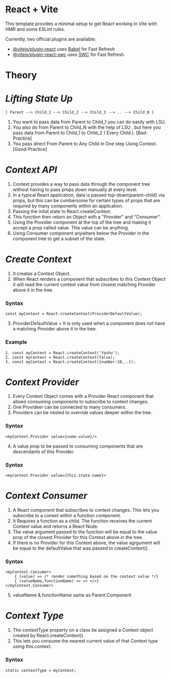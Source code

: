 # React + Vite

This template provides a minimal setup to get React working in Vite with HMR and some ESLint rules.

Currently, two official plugins are available:

- [@vitejs/plugin-react](https://github.com/vitejs/vite-plugin-react/blob/main/packages/plugin-react/README.md) uses [Babel](https://babeljs.io/) for Fast Refresh
- [@vitejs/plugin-react-swc](https://github.com/vitejs/vite-plugin-react-swc) uses [SWC](https://swc.rs/) for Fast Refresh


# Theory

# _Lifting State Up_

    [ Parent --> Child_1 --> Child_2 --> Child_3 --> .. --> Child_N ]

1. You want to pass data from Parent to Child_1 you can do easily with LSU.
2. You also do from Parent to Child_N with the help of LSU , but here you pass data from Parent to Child_1 to Child_2 ( Every Child ). [Bad-Practice]
3. You pass direct From Parent to Any Child in One step Using Context. [Good-Practice]

# _Context API_

1. Context provides a way to pass data through the component tree without having to pass props down manually at every level.
2. In a typical React application, data is passed top-down(parent-child) via props, but this can be cumbersome for certain types of props that are required by many components within an application.
3. Passing the inital state to React.createContext. 
4. This function then return an Object with a "Provider" and "Consumer".
5. Using the Provider component at the top of the tree and making it accept a prop called value. This value can be anything.
6. Using Consumer component anywhere below the Provider in the component tree to get a subset of the state.

# _Create Context_

1. It creates a Context Object.
2. When React renders a component that subscribes to this Context Object it will read the current context value from closest matching Provider above it in the tree.

<h3>Syntax</h3>

    const myContext = React.createContext(ProviderDefaultValue);

3. ProviderDefaultValue = It is only used when a component does not have a matching Provider above it in the tree.

<h3>Example</h3>

    1. const myContext = React.createContext('Yashu');
    2. const myContext = React.createContext(false);
    3. const myContext = React.createContext({number:10,..});

# _Context Provider_

1. Every Context Object comes with a Provider React component that allows consuming components to subscribe to context changes.
2. One Provideer can be connected to many consumers.
3. Providers can be nested to override values deeper within the tree.

<h3>Syntax</h3>

    <myContext.Provider value={some-value}/>

4. A value prop to be passed to consuming components that are descendants of this Provider.

<h3>Syntax</h3>

    <myContext.Provider value={this.state.name}>

# _Context Consumer_

1. A React component that subscribes to context changes. This lets you subscribe to a conext within a function component.
2. It Requires a function as a child. The function receives the current Context value and returns a React Node.
3. The value  argument passed to the function will be equal to the value prop of the closest Provider for this Context above in the tree.
4. If there is no Provider for this Context above, the value agrgument will be equal to the defaultValue that was passed to createContext().

<h3>Syntax</h3>

    <myContext.Consumer>
        { (value) => /* render something based on the context value */}
        { (valueName,functionName) => <> </>}
    </myContext.Consumer>       

5. valueName & functionName same as Parent Component 

# _Context Type_

1. The contextType property on a class be assigned a Context object created by React.createContext().
2. This lets you consume the nearest current value of that Context type using this.context.

<h3>Syntax</h3>

    static contextType = myContext;
